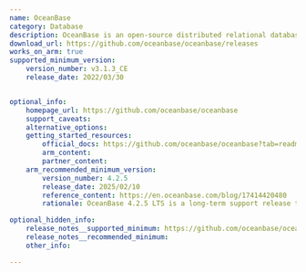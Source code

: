 ```yaml
---
name: OceanBase
category: Database
description: OceanBase is an open-source distributed relational database system designed for large-scale applications.
download_url: https://github.com/oceanbase/oceanbase/releases  
works_on_arm: true
supported_minimum_version:
    version_number: v3.1.3_CE
    release_date: 2022/03/30


optional_info:
    homepage_url: https://github.com/oceanbase/oceanbase
    support_caveats:
    alternative_options:
    getting_started_resources:
        official_docs: https://github.com/oceanbase/oceanbase?tab=readme-ov-file#quick-start
        arm_content:
        partner_content:
    arm_recommended_minimum_version:
        version_number: 4.2.5
        release_date: 2025/02/10
        reference_content: https://en.oceanbase.com/blog/17414420480
        rationale: OceanBase 4.2.5 LTS is a long-term support release tailored for mission-critical TP scenarios, delivering major gains in kernel stability, SQL engine performance, and high availability. It introduces full MySQL 5.7 compatibility, OBKV-Redis model support, enhanced diagnostics, and expanded backup/restore options (e.g., AWS S3, Huawei OBS). The release features optimized execution and parsing engines, new security controls, and improved usability via adaptive compaction and log stream management. Benchmarks show a 6–28% TP performance boost on 96-core clusters compared to v4.2.1.

optional_hidden_info:
    release_notes__supported_minimum: https://github.com/oceanbase/oceanbase/releases/tag/v3.1.3_CE
    release_notes__recommended_minimum: 
    other_info:

---
```

